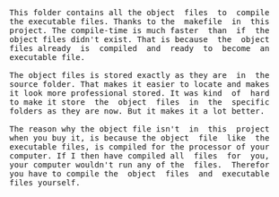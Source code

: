 <pre>
This folder contains all the object  files  to  compile
the executable files. Thanks to the  makefile  in  this
project. The compile-time is much faster  than  if  the
object files didn't exist. That is because  the  object
files already  is  compiled  and  ready  to  become  an
executable file.

The object files is stored exactly as they are  in  the
source folder. That makes it easier to locate and makes
it look more professional stored. It was kind  of  hard
to make it store  the  object  files  in  the  specific
folders as they are now. But it makes it a lot better.

The reason why the object file isn't  in  this  project
when you buy it, is because the object  file  like  the
executable files, is compiled for the processor of your
computer. If I then have compiled all  files  for  you,
your computer wouldn't run any of the  files.  Therefor
you have to compile the  object  files  and  executable
files yourself.
</pre>
